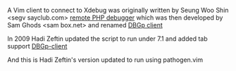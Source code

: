 A Vim client to connect to Xdebug was originally written by Seung Woo Shin <segv <at> sayclub.com>
[remote PHP debugger](http://www.vim.org/scripts/script.php?script_id=1152)
which was then developed by Sam Ghods <sam <at> box.net>
and renamed [DBGp client](http://www.vim.org/scripts/script.php?script_id=1929)

In 2009 Hadi Zeftin updated the script to run under 7.1 and added tab support
[DBGp-client](http://www.vim.org/scripts/script.php?script_id=2508)

And this is Hadi Zeftin's version updated to run using pathogen.vim

